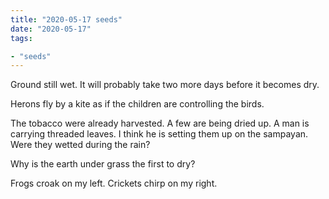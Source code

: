 ```yaml
---
title: "2020-05-17 seeds"
date: "2020-05-17"
tags:

- "seeds"
---
```


Ground still wet. It will probably take two more days before it becomes dry.

Herons fly by a kite as if the children are controlling the birds.

The tobacco were already harvested. A few are being dried up. A man is carrying threaded leaves. I think he is setting them up on the sampayan. Were they wetted during the rain?

Why is the earth under grass the first to dry?

Frogs croak on my left.
Crickets chirp on my right.
